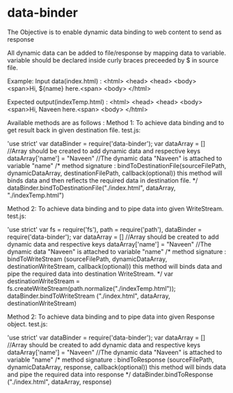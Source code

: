 # data-binder
The Objective is to enable dynamic data binding to web content to send as response 

All dynamic data can be added to file/response by mapping data to variable. 
variable should be declared inside curly braces preceeded by $ in source file.

Example: 
Input data(index.html) :
&lt;html&gt;
	&lt;head&gt;
	&lt;head&gt;
	&lt;body&gt;
		&lt;span&gt;Hi, ${name} here.&lt;span&gt;
	&lt;body&gt;
&lt;/html&gt;

Expected output(indexTemp.html) :
&lt;html&gt;
	&lt;head&gt;
	&lt;head&gt;
	&lt;body&gt;
		&lt;span&gt;Hi, Naveen here.&lt;span&gt;
	&lt;body&gt;
&lt;/html&gt;

Available methods are as follows :
Method 1:
To achieve data binding and to get result back in given destination file.
test.js:

'use strict'
var dataBinder = require('data-binder');
var dataArray = [] //Array should be created to add dynamic data and respective keys
dataArray['name'] = "Naveen" //The dynamic data "Naveen" is attached to variable "name"
/*
method signature : bindToDestinationFile(sourceFilePath, dynamicDataArray, destinationFilePath, callback(optional))
this method will binds data and then reflects the required data in destination file.
*/
dataBinder.bindToDestinationFile("./index.html", dataArray, "./indexTemp.html")


Method 2:
To achieve data binding and to pipe data into given WriteStream.
test.js:

'use strict'
var fs = require('fs'),
	path = require('path'),
	dataBinder = require('data-binder');
var dataArray = [] //Array should be created to add dynamic data and respective keys
dataArray['name'] = "Naveen" //The dynamic data "Naveen" is attached to variable "name"
/*
method signature : bindToWriteStream (sourceFilePath, dynamicDataArray, destinationWriteStream, callback(optional))
this method will binds data and pipe the required data into destination WriteStream.
*/
var destinationWriteStream = fs.createWriteStream(path.normalize("./indexTemp.html"));
dataBinder.bindToWriteStream ("./index.html", dataArray, destinationWriteStream)


Method 2:
To achieve data binding and to pipe data into given Response object.
test.js:

'use strict'
var dataBinder = require('data-binder');
var dataArray = [] //Array should be created to add dynamic data and respective keys
dataArray['name'] = "Naveen" //The dynamic data "Naveen" is attached to variable "name"
/*
method signature : bindToResponse (sourceFilePath, dynamicDataArray, response, callback(optional))
this method will binds data and pipe the required data into response
*/
dataBinder.bindToResponse ("./index.html", dataArray, response)

